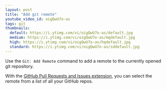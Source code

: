 ```yaml
---
layout: post
title: "Add git remote"
youtube_video_id: oigQwU7o-as
tags: git
thumbnails:
  default: https://i.ytimg.com/vi/oigQwU7o-as/default.jpg
  medium: https://i.ytimg.com/vi/oigQwU7o-as/mqdefault.jpg
  high: https://i.ytimg.com/vi/oigQwU7o-as/hqdefault.jpg
  standard: https://i.ytimg.com/vi/oigQwU7o-as/sddefault.jpg
---
```


Use the `Git: Add Remote` command to add a remote to the currently opened git repository.

With the [GitHub Pull Requests and Issues extension](https://marketplace.visualstudio.com/items?itemName=GitHub.vscode-pull-request-github), you can select the remote from a list of all your GitHub repos.